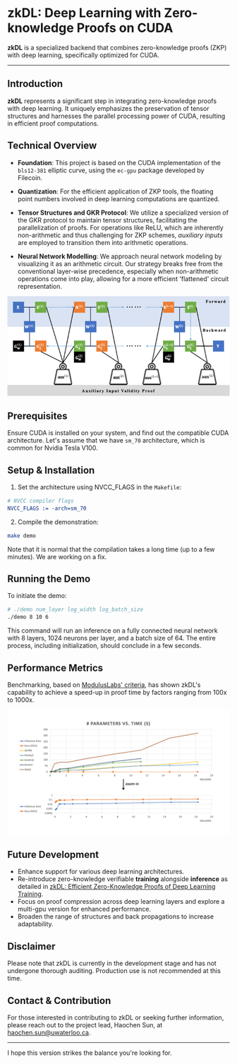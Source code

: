 # zkDL: Deep Learning with Zero-knowledge Proofs on CUDA

**zkDL** is a specialized backend that combines zero-knowledge proofs (ZKP) with deep learning, specifically optimized for CUDA.

---

## Introduction

**zkDL** represents a significant step in integrating zero-knowledge proofs with deep learning. It uniquely emphasizes the preservation of tensor structures and harnesses the parallel processing power of CUDA, resulting in efficient proof computations.

## Technical Overview

- **Foundation**: This project is based on the CUDA implementation of the `bls12-381` elliptic curve, using the `ec-gpu` package developed by Filecoin.
  
- **Quantization**: For the efficient application of ZKP tools, the floating point numbers involved in deep learning computations are quantized.
    
- **Tensor Structures and GKR Protocol**: We utilize a specialized version of the GKR protocol to maintain tensor structures, facilitating the parallelization of proofs. For operations like ReLU, which are inherently non-arithmetic and thus challenging for ZKP schemes, *auxiliary inputs* are employed to transition them into arithmetic operations.

- **Neural Network Modelling**: We approach neural network modeling by visualizing it as an arithmetic circuit. Our strategy breaks free from the conventional layer-wise precedence, especially when non-arithmetic operations come into play, allowing for a more efficient 'flattened' circuit representation.

![Circuit Diagram](./images/circuit.png)

## Prerequisites

Ensure CUDA is installed on your system, and find out the compatible CUDA architecture. Let's assume that we have `sm_70` architecture, which is common for Nvidia Tesla V100.

## Setup & Installation

1. Set the architecture using NVCC_FLAGS in the `Makefile`:

```cmake
# NVCC compiler flags
NVCC_FLAGS := -arch=sm_70
```

2. Compile the demonstration:

```bash
make demo
```

Note that it is normal that the compilation takes a long time (up to a few minutes). We are working on a fix.

## Running the Demo

To initiate the demo:

```bash
# ./demo num_layer log_width log_batch_size
./demo 8 10 6 
```
This command will run an inference on a fully connected neural network with 8 layers, 1024 neurons per layer, and a batch size of 64. The entire process, including initialization, should conclude in a few seconds.

## Performance Metrics

Benchmarking, based on [ModulusLabs' criteria](https://medium.com/@ModulusLabs/chapter-5-the-cost-of-intelligence-da26dbf93307), has shown zkDL's capability to achieve a speed-up in proof time by factors ranging from 100x to 1000x.

![Benchmark Graph](./images/benchmark.png)

## Future Development

- Enhance support for various deep learning architectures.
- Re-introduce zero-knowledge verifiable **training** alongside **inference** as detailed in [zkDL: Efficient Zero-Knowledge Proofs of Deep Learning Training](https://arxiv.org/abs/2307.16273).
- Focus on proof compression across deep learning layers and explore a multi-gpu version for enhanced performance.
- Broaden the range of structures and back propagations to increase adaptability.

## Disclaimer

Please note that zkDL is currently in the development stage and has not undergone thorough auditing. Production use is not recommended at this time.

## Contact & Contribution

For those interested in contributing to zkDL or seeking further information, please reach out to the project lead, Haochen Sun, at haochen.sun@uwaterloo.ca.

---

I hope this version strikes the balance you're looking for.